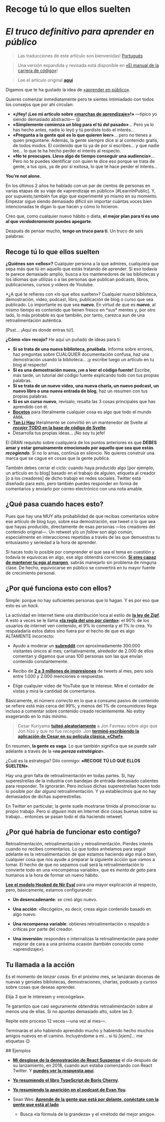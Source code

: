 # Recoge tú lo que ellos suelten

# _El truco definitivo para aprender en público_

> Las traducciones de este artículo son bienvenidas! [Portugués](https://meleu.github.io/artigos-traduzidos/aprenda-em-publico-hack.html)

> Una versión expandida y revisada está disponible en [«El manual de la carrera de código»](https://www.learninpublic.org/)!

> Lee el artículo original **[aquí](https://www.swyx.io/puwtpd)**

Digamos que te ha gustado la idea de [«aprender en público»](https://www.swyx.io/writing/learn-in-public/).

Quieres comenzar inmediatamente pero te sientes intimiadado con todos los consejos que por ahí circulan:

- **«¡Hey! ¡Lee mi artículo sobre [«marchas de aprendizaje»](https://www.swyx.io/writing/learning-gears/)!»** —típico yo siendo demasiado abstracto— 😛
- **«Simplemente comienza un blog para el tú del pasado»**... Pero ya lo has hecho antes, nadie lo leyó y tú perdiste todo el interés...
- **«Pregunta a la gente qué es lo que quieren leer»**... pero no tienes a quien preguntarle. Además, la gente siempre dice sí al contenido gratis, de todos modos. El contenido que tú ya de por sí escribes... y que nadie lee... lo que te ha hecho perder el interés al respecto.
- **«No te preocupes. Lleva algo de tiempo conseguir una audiencia»**... Pero no te puedes identificar con quien te dice eso porque se trata de gente, a tus ojos, ya de por sí exitosa, lo que te hace perder el interés...

**You’re not alone.**

En los últimos 2 años he hablado con un par de cientos de personas en varias etapas de su viaje de «aprendizaje en público» [#LearnInPublic]. Y, por supuesto,también fue algo que experimenté yo mismo en su momento. Empezar sigue siendo demasiado difícil sin importar cuántas voces bien intencionadas te digan lo que hacen y cómo lo hicieron.

Creo que, como cualquier nuevo hábito o dieta, **el mejor plan para ti es uno al que _verdaderamente_ puedes apegarte**.

Después de pensar mucho, **tengo un truco para ti**. Un truco de seis palabras:

## Recoge tú lo que ellos suelten

**¿Quiénes son «ellos»?** Cualquier persona a la que admires, cualquiera que sepa más que tú en aquello que estás tratando de aprender. Si eso todavía te parece demasiado amplio, busca a los mantenedores de las bibliotecas y los idiomas que utilizas o a las personas que publican podcasts, libros, publicaciones, cursos y vídeos de Youtube.

*¿A qué te refieres con «lo que ellos suelten»? Cualquier *nueva* biblioteca, demostración, video, podcast, libro, publicación de blog o curso que sea publicado. Lo importante es que sea **nuevo**. En virtud de que es **nuevo**, al mismo tiempo es contenido que tienen fresco en *sus\* mentes y, por otro lado, lo más probable es que también, por tanto, carezca aun de una retroalimentación auténtica.

[Psst... ¡Aquí es donde entras tú!].

**¿Cómo «lo» recojo?** He aquí un puñado de ideas para ti:

- **Si se trata de una nueva biblioteca, pruébala**. Informa sobre errores, haz preguntas sobre CUALQUIER documentación confusa, haz una demostración usando la biblioteca... ¡y escribe luego un artículo en tu blog al respecto!
- **Si es una demostración nueva, ¡ve a leer el código fuente!** Escribe, más tarde, un tutorial del código fuente explicando todo con tus propias palabras.
- **Si se trata de un nuevo vídeo, una nueva charla, un nuevo podcast, un nuevo libro o una nueva entrada de blog**, haz un resumen con tus propias palabras.
- **Si es un curso nuevo**, revísalo; resalta las 3 cosas principales que has aprendido con él.
- [**Bocetos**](https://illustrated.dev/) para literalmente cualquier cosa es algo que todo el mundo AMA.
- [**Tan Li Hau**](https://twitter.com/lihautan) literalmente se convirtió en un mantenedor de Svelte al [**_recojer_ TODO en la base de código de Svelte**](https://www.youtube.com/watch?v=nsua1124ahs).
- Desarrolla tus propias ideas... ¡No soy tu jefe!

El GRAN requisito sobre cualquiera de los puntos anteriores es que **DEBES amar y estar genuinamente emocionado por aquello que sea que estás _recogiendo_**. Si no lo amas, continúa en silencio. No quieres construir una marca que se cague en cosas que la gente publica.

También debes cerrar el ciclo: cuando haya producido algo [por ejemplo, un artículo en tu blog] basado en el trabajo de alguien, etiqueta al creador [o a los creadores] de dicho trabajo en redes sociales. Twitter está diseñado para esto, pero también puedes responder en forma de comentarios y enviarlo por correo electrónico con una nota amable.

## ¿Qué pasa cuando haces esto?

Pues que hay una MUY alta probabilidad de que recibas comentarios sobre ese artículo de blog tuyo, sobre esa demostración, ese tweet o lo que sea que hayas producido, directamente de esas personas —los creadores del contenido original—. Un retweet y/o un _follow_ son algo común, especialmente en interacciones repetidas a través de las que demuestras tu entusiasmo y seriedad a la hora de aprender.

Si haces todo lo posible por comprender el que sea el tema en cuestión y todavía te equivocas en algo, ese algo obtendrá corrección. **[Si eres capaz de mantener tu ego al margen](https://www.swyx.io/speaking/kentcdodds-podcast/)**, sabrás manejarlo sin problema de ninguna clase. De hecho, equivocarse en público se convertirá en tu mayor fuente de crecimiento personal.

## ¿Por qué funciona esto con ellos?

Simple: porque no hay suficientes personas que lo hagan. Y es por eso que esto es un _hack_.

La actividad en Internet tiene una distribución loca al estilo de **[la ley de Zipf](https://en.wikipedia.org/wiki/Zipf%27s_law)**. A esto a veces se le llama [**«la regla del uno por ciento»**](<https://en.wikipedia.org/wiki/1%25_rule_(Internet_culture)>): el 90% de los usuarios de internet ven contenido, el 9% lo comenta y el 1% lo crea. Yo respaladaría estos datos sino fuera por el hecho de que es algo ALTAMENTE incorrecto:

- Ayudo a moderar un [**subreddit**](https://www.reddit.com/r/reactjs) con aproximadamente 300.000 visitantes únicos al mes; caritativamente, alrededor de 2.000 de ellos comentan y digamos que unas 100 personas son las que envían contenido constantemente.

- Recibo de **[2 a 3 millones de impresiones](https://www.swyx.io/10000-loose-fans)** de tweets al mes, pero solo entre 1.000 y 2.000 menciones o respuestas.

- Elige cualquier video de YouTube que te interese. Mire el contador de vistas y mira la cantidad de comentarios.

Básicamente, el número _correcto_ en lo que a consumo pasivo de contenido se refiere está más cerca del 99%, y menos del 1% de consumidores llega incluso a comentar sobre contenido creado recientemente. No estoy exagerando en lo más mínimo.

> Cesar Kuriyama [**tuiteó aleatoriamente**](https://twitter.com/cesarkuriyama/status/331652847806595072) a Jon Favreau sobre algo que Jon hizo y que no fue _recogido_. Jon [**terminó escribiendo la aplicación de Cesar en su película clásica, «Chef»**](https://www.indiehackers.com/podcast/141-cesar-kuriyama-of-1-second-everyday).

En resumen, **la gente es vaga**. Lo que también significa que se puede salir adelante a través de la «**_no pereza estratégica_**».

¿Cuál es la estrategia? Dilo conmigo: **«RECOGE TÚ LO QUE ELLOS SUELTEN»**.

Hay una _gran_ falta de retroalimentación en todas partes. Sí, hay superestrellas de la industria con bandejas de entrada demasiado calientes para responder. Te ignorarán. Pero incluso dichas superestrellas hacen todo lo posible por dar _alguna_ retroalimentación. Y ya establecimos que no hay demasiados de dichas superestrellas.

En Twitter en particular, la gente suele mostrarse tímida al promocionar su propio trabajo. Pero si _alguien más_ en Internet dice cosas buenas sobre su trabajo... entonces se pasan todo el día haciendo retweet.

## ¿Por qué habría de funcionar esto contigo?

Retroalimentación, retroalimentación y retroalimentación. Pierdes interés cuando no recibes comentarios. Lo que todos anhelamos para seguir adelante es la retroalimentación de que estamos haciendo algo mal o bien, cualquier cosa que nos ayude a preparar la siguiente acción que vamos a tomar. El hecho de que no sepamos cuál será la retroalimentación lo convierte todo en una «recompensa variable», que es _menta de gato_ para humanos a la hora de formar un nuevo hábito.

**[Lee el modelo Hooked de Nir Eyal](https://www.nirandfar.com/how-to-manufacture-desire/)** para una mayor explicación al respecto, pero, básicamente, estamos configurando:

- **Un desencadenante**: se creó algo nuevo.

- **Una acción**: «Recógelo», es decir, creas algún contenido basado en algo nuevo.

- **Una recompensa variable**: obtienes retroalimentación o respaldo o críticas por parte del creador.

- **Una inversión**: respondes o internalizas la retroalimentación para poder mejorar de cara a una próxima ocasión (también conocido como «aprendizaje»).

## Tu llamada a la acción

Es el momento de _lanzar cosas_. En el próximo mes, se lanzarán docenas de nuevas y geniales bibliotecas, demostraciones, charlas, podcasts y cursos sobre cosas que deseas aprender.

Elija 3 que te interesen y «recoógelas».

Te garantizo que casi seguramente obtendrás retroalimentación sobre al menos una de ellas. Si no apuntas demasiado alto, sobre las 3.

Repite este proceso 12 veces —una vez al mes—.

Terminarás el año habiendo aprendido mucho y habiendo hecho muchos amigos nuevos en el camino. Incluyéndome a mí... si tú _[ejem]_... me etiquetas 😉

## Ejemplos

- **[Mi desglose de la demostración de React Suspense](https://dev.to/swyx/a-walkthrough-of-that-react-suspense-demo--4j6a)** el día después de su lanzamiento, en 2018, cuando aun estaba comenzando con React Twitter. Y **[puedes ver la respuesta aquí](https://twitter.com/search?f=tweets&q=https%3A%2F%2Fdev.to%2Fswyx%2Fa-walkthrough-of-that-react-suspense-demo--4j6a%20)**.

- **[Yo resumiendo el libro TypeScript de Boris Cherny](https://twitter.com/swyx/status/1135525665971695617#m)**.

- **[Yo resumiendo la aparición en el podcast de Evan You](https://twitter.com/swyx/status/1199619073836867585#m)**.

- Sean Wes: **[Aprende de la gente que está por delante, conéctate con la gente que está al lado](https://podtail.com/en/podcast/seanwes-podcast/486-sabbatical-episode-finding-community-part-3-of/)**

  - Busca «la fórmula de la grandeza» y el «método del mejor amigo».
